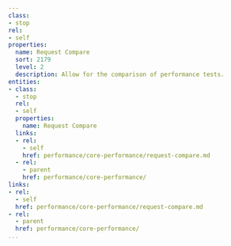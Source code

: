 ```yaml
---
class:
- stop
rel:
- self
properties:
  name: Request Compare
  sort: 2179
  level: 2
  description: Allow for the comparison of performance tests.
entities:
- class:
  - stop
  rel:
  - self
  properties:
    name: Request Compare
  links:
  - rel:
    - self
    href: performance/core-performance/request-compare.md
  - rel:
    - parent
    href: performance/core-performance/
links:
- rel:
  - self
  href: performance/core-performance/request-compare.md
- rel:
  - parent
  href: performance/core-performance/
...
```

